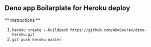 ## Deno app Boilarplate for Heroku deploy

** Instructions **
1. `heroku create --buildpack https://github.com/AbmSourav/deno-heroku.git`
2. `git push heroku master`
